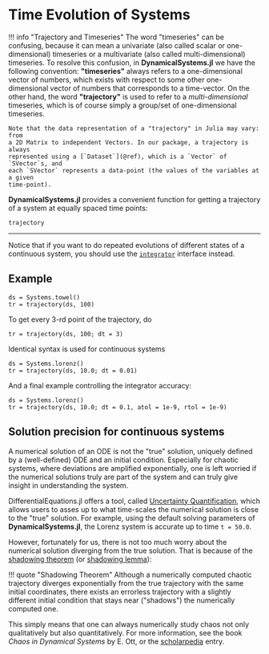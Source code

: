 # Time Evolution of Systems

!!! info "Trajectory and Timeseries"
    The word "timeseries" can be confusing, because it can mean a univariate (also called scalar or one-dimensional)
    timeseries or a multivariate (also called multi-dimensional) timeseries. To resolve this confusion, in
    **DynamicalSystems.jl** we have the following convention: **"timeseries"** always
    refers to a one-dimensional vector of numbers, which exists with respect to
    some other one-dimensional vector of numbers that corresponds to a time-vector.
    On the other hand,
    the word **"trajectory"** is used to refer to a *multi-dimensional* timeseries,
    which is of course simply a group/set of one-dimensional timeseries.

    Note that the data representation of a "trajectory" in Julia may vary: from
    a 2D Matrix to independent Vectors. In our package, a trajectory is always
    represented using a [`Dataset`](@ref), which is a `Vector` of `SVector`s, and
    each `SVector` represents a data-point (the values of the variables at a given
    time-point).



**DynamicalSystems.jl** provides a convenient function for getting a trajectory
of a system at equally spaced time points:
```@docs
trajectory
```
---
Notice that if you want to do repeated evolutions of different states of a
continuous system, you should use the [`integrator`](@ref) interface instead.

## Example
```@example
ds = Systems.towel()
tr = trajectory(ds, 100)
```

To get every 3-rd point of the trajectory, do
```@example
tr = trajectory(ds, 100; dt = 3)
```

Identical syntax is used for continuous systems
```@example
ds = Systems.lorenz()
tr = trajectory(ds, 10.0; dt = 0.01)
```

And a final example controlling the integrator accuracy:
```@example
ds = Systems.lorenz()
tr = trajectory(ds, 10.0; dt = 0.1, atol = 1e-9, rtol = 1e-9)
```

## Solution precision for continuous systems
A numerical solution of an ODE is not the "true" solution, uniquely defined by a (well-defined) ODE and an initial condition. Especially for chaotic systems, where deviations are amplified exponentially, one is left worried if the numerical solutions truly are part of the system and can truly give insight in understanding the system.

DifferentialEquations.jl offers a tool, called [Uncertainty Quantification](http://docs.juliadiffeq.org/latest/analysis/uncertainty_quantification.html),
which allows users to asses up to what time-scales the numerical solution is close
to the "true" solution. For example, using the default solving parameters of
**DynamicalSystems.jl**, the Lorenz system is accurate up to time `t = 50.0`.

However, fortunately for us, there is not too much worry about the numerical solution diverging from the true solution. That is because of the [shadowing theorem](http://mathworld.wolfram.com/ShadowingTheorem.html) (or
[shadowing lemma](http://www.scholarpedia.org/article/Shadowing_lemma_for_flows)):

!!! quote "Shadowing Theorem"
    Although a numerically computed chaotic trajectory diverges exponentially from the true trajectory with the same initial coordinates, there exists an errorless trajectory with a slightly different initial condition that stays near ("shadows") the numerically computed one.

This simply means that one can always numerically study chaos not only qualitatively but also quantitatively. For more information, see the book *Chaos in Dynamical Systems* by E. Ott, or the
[scholarpedia](http://www.scholarpedia.org/article/Shadowing_lemma_for_flows) entry.

